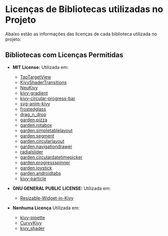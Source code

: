 # Licenças de Bibliotecas utilizadas no Projeto

Abaixo estão as informações das licenças de cada biblioteca utilizada no projeto:

## Bibliotecas com Licenças Permitidas

- **MIT License:** Utilizada em:
    - [TapTargetView](https://github.com/shashi278/TapTargetView.git)
    - [KivyShaderTransitions](https://github.com/shashi278/KivyShaderTransitions.git)
    - [NeuKivy](https://github.com/Guhan-SenSam/NeuKivy.git)
    - [kivy-gradient](https://github.com/shashi278/kivy-gradient.git)
    - [kivy-circular-progress-bar](https://github.com/TheCodeSummoner/kivy-circular-progress-bar.git)
    - [svg-anim-kivy](https://github.com/shashi278/svg-anim-kivy.git)
    - [frostedglass](https://github.com/kivy-garden/frostedglass.git)
    - [drag_n_drop](https://github.com/kivy-garden/drag_n_drop.git)
    - [garden.pizza](https://github.com/kivy-garden/garden.pizza.git)
    - [garden.rotabox](https://github.com/kivy-garden/garden.rotabox.git)
    - [garden.simpletablelayout](https://github.com/kivy-garden/garden.simpletablelayout.git)
    - [garden.segment](https://github.com/kivy-garden/garden.segment.git)
    - [garden.circularlayout](https://github.com/kivy-garden/garden.circularlayout.git)
    - [garden.navigationdrawer](https://github.com/kivy-garden/garden.navigationdrawer.git)
    - [radialslider](https://github.com/kivy-garden/radialslider.git)
    - [garden.circulardatetimepicker](https://github.com/kivy-garden/garden.circulardatetimepicker.git)
    - [garden.progressspinner](https://github.com/kivy-garden/garden.progressspinner.git)
    - [garden.joystick](https://github.com/kivy-garden/garden.joystick.git)
    - [garden.androidtabs](https://github.com/kivy-garden/garden.androidtabs.git)
    - [kivy-particle](https://github.com/skitoo/kivy-particle.git)

- **GNU GENERAL PUBLIC LICENSE:** Utilizada em:
    - [Resizable-Widget-in-Kivy](https://github.com/FilipeMarch/Resizable-Widget-in-Kivy.git)

- **Nenhuma Licença** Utilizada em:
    - [kivy-pipette](https://github.com/Neizvestnyj/kivy-pipette.git)
    - [CurvyKivy](https://github.com/quitegreensky/CurvyKivy.git)
    - [kivy_shader](https://github.com/adywizard/kivy_shader.git)


